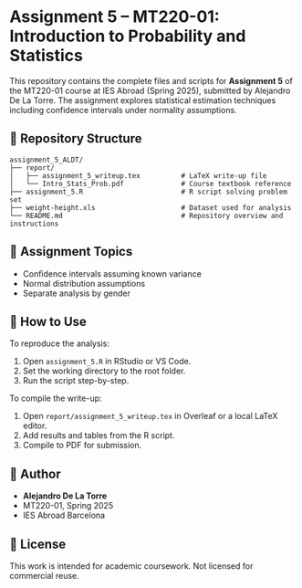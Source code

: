 # Assignment 5 – MT220-01: Introduction to Probability and Statistics
This repository contains the complete files and scripts for **Assignment 5** of the MT220-01 course at IES Abroad (Spring 2025), submitted by Alejandro De La Torre. The assignment explores statistical estimation techniques including confidence intervals under normality assumptions.
## 📁 Repository Structure
```
assignment_5_ALDT/
├── report/
│   ├── assignment_5_writeup.tex          # LaTeX write-up file
│   └── Intro_Stats_Prob.pdf              # Course textbook reference
├── assignment_5.R                        # R script solving problem set
├── weight-height.xls                     # Dataset used for analysis
└── README.md                             # Repository overview and instructions
```
## 🧠 Assignment Topics
- Confidence intervals assuming known variance
- Normal distribution assumptions
- Separate analysis by gender
## 🔧 How to Use
To reproduce the analysis:
1. Open `assignment_5.R` in RStudio or VS Code.
2. Set the working directory to the root folder.
3. Run the script step-by-step.

To compile the write-up:
1. Open `report/assignment_5_writeup.tex` in Overleaf or a local LaTeX editor.
2. Add results and tables from the R script.
3. Compile to PDF for submission.

## 📌 Author
- **Alejandro De La Torre**
- MT220-01, Spring 2025
- IES Abroad Barcelona

## 📝 License
This work is intended for academic coursework. Not licensed for commercial reuse.